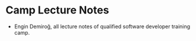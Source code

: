 # Camp Lecture Notes

- Engin Demiroğ, all lecture notes of qualified software developer training camp.
